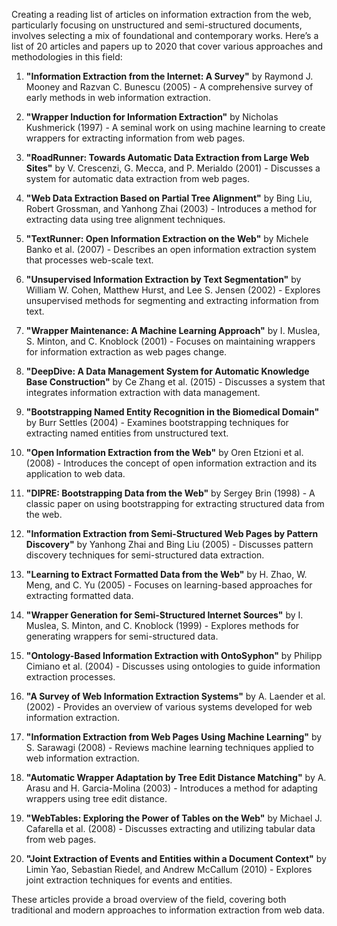 Creating a reading list of articles on information extraction from the web, particularly focusing on unstructured and semi-structured documents, involves selecting a mix of foundational and contemporary works. Here’s a list of 20 articles and papers up to 2020 that cover various approaches and methodologies in this field:

1. **"Information Extraction from the Internet: A Survey"** by Raymond J. Mooney and Razvan C. Bunescu (2005) - A comprehensive survey of early methods in web information extraction.

2. **"Wrapper Induction for Information Extraction"** by Nicholas Kushmerick (1997) - A seminal work on using machine learning to create wrappers for extracting information from web pages.

3. **"RoadRunner: Towards Automatic Data Extraction from Large Web Sites"** by V. Crescenzi, G. Mecca, and P. Merialdo (2001) - Discusses a system for automatic data extraction from web pages.

4. **"Web Data Extraction Based on Partial Tree Alignment"** by Bing Liu, Robert Grossman, and Yanhong Zhai (2003) - Introduces a method for extracting data using tree alignment techniques.

5. **"TextRunner: Open Information Extraction on the Web"** by Michele Banko et al. (2007) - Describes an open information extraction system that processes web-scale text.

6. **"Unsupervised Information Extraction by Text Segmentation"** by William W. Cohen, Matthew Hurst, and Lee S. Jensen (2002) - Explores unsupervised methods for segmenting and extracting information from text.

7. **"Wrapper Maintenance: A Machine Learning Approach"** by I. Muslea, S. Minton, and C. Knoblock (2001) - Focuses on maintaining wrappers for information extraction as web pages change.

8. **"DeepDive: A Data Management System for Automatic Knowledge Base Construction"** by Ce Zhang et al. (2015) - Discusses a system that integrates information extraction with data management.

9. **"Bootstrapping Named Entity Recognition in the Biomedical Domain"** by Burr Settles (2004) - Examines bootstrapping techniques for extracting named entities from unstructured text.

10. **"Open Information Extraction from the Web"** by Oren Etzioni et al. (2008) - Introduces the concept of open information extraction and its application to web data.

11. **"DIPRE: Bootstrapping Data from the Web"** by Sergey Brin (1998) - A classic paper on using bootstrapping for extracting structured data from the web.

12. **"Information Extraction from Semi-Structured Web Pages by Pattern Discovery"** by Yanhong Zhai and Bing Liu (2005) - Discusses pattern discovery techniques for semi-structured data extraction.

13. **"Learning to Extract Formatted Data from the Web"** by H. Zhao, W. Meng, and C. Yu (2005) - Focuses on learning-based approaches for extracting formatted data.

14. **"Wrapper Generation for Semi-Structured Internet Sources"** by I. Muslea, S. Minton, and C. Knoblock (1999) - Explores methods for generating wrappers for semi-structured data.

15. **"Ontology-Based Information Extraction with OntoSyphon"** by Philipp Cimiano et al. (2004) - Discusses using ontologies to guide information extraction processes.

16. **"A Survey of Web Information Extraction Systems"** by A. Laender et al. (2002) - Provides an overview of various systems developed for web information extraction.

17. **"Information Extraction from Web Pages Using Machine Learning"** by S. Sarawagi (2008) - Reviews machine learning techniques applied to web information extraction.

18. **"Automatic Wrapper Adaptation by Tree Edit Distance Matching"** by A. Arasu and H. Garcia-Molina (2003) - Introduces a method for adapting wrappers using tree edit distance.

19. **"WebTables: Exploring the Power of Tables on the Web"** by Michael J. Cafarella et al. (2008) - Discusses extracting and utilizing tabular data from web pages.

20. **"Joint Extraction of Events and Entities within a Document Context"** by Limin Yao, Sebastian Riedel, and Andrew McCallum (2010) - Explores joint extraction techniques for events and entities.

These articles provide a broad overview of the field, covering both traditional and modern approaches to information extraction from web data.